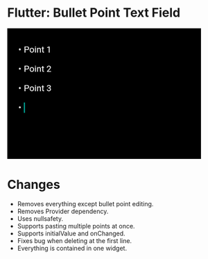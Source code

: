 # Flutter: Bullet Point Text Field

![Result](result.png)

# Changes

- Removes everything except bullet point editing.
- Removes Provider dependency.
- Uses nullsafety.
- Supports pasting multiple points at once.
- Supports initialValue and onChanged.
- Fixes bug when deleting at the first line.
- Everything is contained in one widget.

